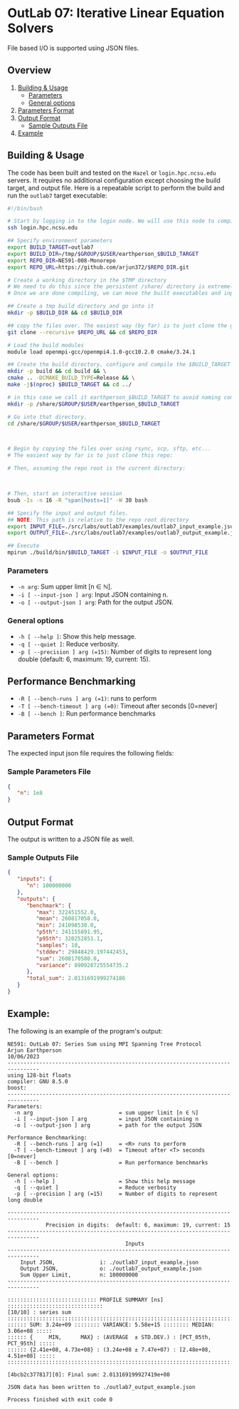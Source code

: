 <div style="display: none">
\page outlab7 OutLab 07: Series Sum using MPI Spanning Tree Protocol
</div>

# OutLab 07: Iterative Linear Equation Solvers

File based I/O is supported using JSON files.

<div style="display: none">[TOC]</div>

## Overview

1. [Building & Usage](#building--usage)
    - [Parameters](#parameters)
    - [General options](#general-options)
2. [Parameters Format](#input-format)
3. [Output Format](#output-format)
    - [Sample Outputs File](#sample-outputs-file)
4. [Example](#example)

## Building & Usage

The code has been built and tested on the `Hazel` or `login.hpc.ncsu.edu` servers. It requires no additional
configuration except choosing the build target, and output file. Here is a repeatable script
to perform the build and run the `outlab7` target executable:

```bash
#!/bin/bash

# Start by logging in to the login node. We will use this node to compile our sources.
ssh login.hpc.ncsu.edu

## Specify environment parameters
export BUILD_TARGET=outlab7
export BUILD_DIR=/tmp/$GROUP/$USER/earthperson_$BUILD_TARGET
export REPO_DIR=NE591-008-Monorepo
export REPO_URL=https://github.com/arjun372/$REPO_DIR.git

# Create a working directory in the $TMP directory
# We need to do this since the persistent /share/ directory is extremely slow for our use.
# Once we are done compiling, we can move the built executables and input files to the persistent share directory.

## Create a tmp build directory and go into it
mkdir -p $BUILD_DIR && cd $BUILD_DIR

## copy the files over. The easiest way (by far) is to just clone the git repo and cd into it.
git clone --recursive $REPO_URL && cd $REPO_DIR

# Load the build modules
module load openmpi-gcc/openmpi4.1.0-gcc10.2.0 cmake/3.24.1

## Create the build directory, configure and compile the $BUILD_TARGET
mkdir -p build && cd build && \
cmake .. -DCMAKE_BUILD_TYPE=Release && \
make -j$(nproc) $BUILD_TARGET && cd ../

# in this case we call it earthperson_$BUILD_TARGET to avoid naming conflicts
mkdir -p /share/$GROUP/$USER/earthperson_$BUILD_TARGET

# Go into that directory.
cd /share/$GROUP/$USER/earthperson_$BUILD_TARGET



# Begin by copying the files over using rsync, scp, sftp, etc...
# The easiest way by far is to just clone this repo:

# Then, assuming the repo root is the current directory:



# Then, start an interactive session
bsub -Is -n 16 -R "span[hosts=1]" -W 30 bash

## Specify the input and output files.
## NOTE: This path is relative to the repo root directory
export INPUT_FILE=./src/labs/outlab7/examples/outlab7_input_example.json
export OUTPUT_FILE=./src/labs/outlab7/examples/outlab7_output_example.json

## Execute
mpirun ./build/bin/$BUILD_TARGET -i $INPUT_FILE -o $OUTPUT_FILE
```

### Parameters

- `-n arg`: Sum upper limit [n ∈ ℕ].
- `-i [ --input-json ] arg`: Input JSON containing n.
- `-o [ --output-json ] arg`: Path for the output JSON.

### General options

- `-h [ --help ]`: Show this help message.
- `-q [ --quiet ]`: Reduce verbosity.
- `-p [ --precision ] arg (=15)`: Number of digits to represent long double (default: 6, maximum: 19, current: 15).

## Performance Benchmarking
- `-R [ --bench-runs ] arg (=1)`: <R> runs to perform
- `-T [ --bench-timeout ] arg (=0)`: Timeout after <T> seconds [0=never]
- `-B [ --bench ]`: Run performance benchmarks

## Parameters Format

The expected input json file requires the following fields:

### Sample Parameters File

```json
{
   "n": 1e8
}
```

## Output Format

The output is written to a JSON file as well.

### Sample Outputs File

```json
{
   "inputs": {
      "n": 100000000
   },
   "outputs": {
      "benchmark": {
         "max": 322451552.0,
         "mean": 260817058.0,
         "min": 241098530.0,
         "p5th": 241155891.95,
         "p95th": 320252851.1,
         "samples": 10,
         "stddev": 29848429.197442453,
         "sum": 2608170580.0,
         "variance": 890928725554735.2
      },
      "total_sum": 2.0131691999274186
   }
}
```

## Example:

The following is an example of the program's output:

```shell
NE591: OutLab 07: Series Sum using MPI Spanning Tree Protocol
Arjun Earthperson
10/06/2023
--------------------------------------------------------------------------------
using 128-bit floats
compiler: GNU 8.5.0
boost:  
--------------------------------------------------------------------------------
Parameters:
  -n arg                           = sum upper limit [n ∈ ℕ]
  -i [ --input-json ] arg          = input JSON containing n
  -o [ --output-json ] arg         = path for the output JSON

Performance Benchmarking:
  -R [ --bench-runs ] arg (=1)     = <R> runs to perform
  -T [ --bench-timeout ] arg (=0)  = Timeout after <T> seconds [0=never]
  -B [ --bench ]                   = Run performance benchmarks

General options:
  -h [ --help ]                    = Show this help message
  -q [ --quiet ]                   = Reduce verbosity
  -p [ --precision ] arg (=15)     = Number of digits to represent long double

--------------------------------------------------------------------------------
			Precision in digits:  default: 6, maximum: 19, current: 15
--------------------------------------------------------------------------------
                                     Inputs
--------------------------------------------------------------------------------
	Input JSON,              i: ./outlab7_input_example.json
	Output JSON,             o: ./outlab7_output_example.json
	Sum Upper Limit,         n: 100000000
--------------------------------------------------------------------------------

:::::::::::::::::::::::::::: PROFILE SUMMARY [ns] ::::::::::::::::::::::::::::::
[10/10] : series sum
::::::::::::::::::::::::::::::::::::::::::::::::::::::::::::::::::::::::::::::::
:::::: SUM: 3.24e+09 :::::::: VARIANCE: 5.58e+15 :::::::: MEDIAN: 3.06e+08 :::::
:::::: {     MIN,      MAX} : (AVERAGE  ± STD.DEV.) : [PCT_05th, PCT_95th] :::::
:::::: {2.41e+08, 4.73e+08} : (3.24e+08 ± 7.47e+07) : [2.48e+08, 4.51e+08] :::::
::::::::::::::::::::::::::::::::::::::::::::::::::::::::::::::::::::::::::::::::

[4bcb2c377817][0]: Final sum: 2.013169199927419e+00

JSON data has been written to ./outlab7_output_example.json

Process finished with exit code 0
```
